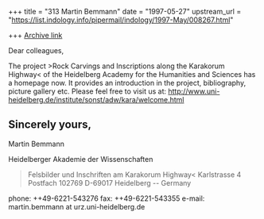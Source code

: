 +++
title = "313 Martin Bemmann"
date = "1997-05-27"
upstream_url = "https://list.indology.info/pipermail/indology/1997-May/008267.html"

+++
[Archive link](https://list.indology.info/pipermail/indology/1997-May/008267.html)

Dear colleagues,

The project >Rock Carvings and Inscriptions along the Karakorum Highway<
of the Heidelberg Academy for the Humanities and Sciences has a homepage
now. It provides an introduction in the project, bibliography, picture
gallery etc.
Please feel free to visit us at:
http://www.uni-heidelberg.de/institute/sonst/adw/kara/welcome.html

Sincerely yours,
-- 
Martin Bemmann

Heidelberger Akademie der Wissenschaften
>Felsbilder und Inschriften am Karakorum Highway<
Karlstrasse 4
Postfach 102769
D-69017 Heidelberg  -- Germany

phone: ++49-6221-543276  fax: ++49-6221-543355
e-mail: martin.bemmann at urz.uni-heidelberg.de





